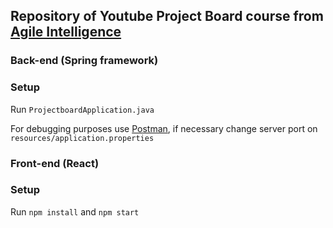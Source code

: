 ## Repository of Youtube Project Board course from [Agile Intelligence](https://www.youtube.com/playlist?list=PLhxN8qSgOT20PXVZo4eksXMfsmp1Ndnwb)


### Back-end (Spring framework)

### Setup

Run `ProjectboardApplication.java`

For debugging purposes use [Postman](https://www.postman.com/), if necessary change server port on `resources/application.properties`


###  Front-end (React)

### Setup

Run `npm install` and `npm start`
